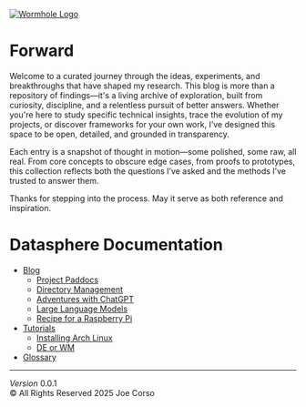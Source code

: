 [![Wormhole Logo](static/img/ai-wormhole4.png)](https://github.com/padsRepo/pads/blob/gh-pages/static/img/logos/ai-wormhole4.png)

# Forward
Welcome to a curated journey through the ideas, experiments, and breakthroughs that have shaped my research. This blog is more than a repository of findings—it's a living archive of exploration, built from curiosity, discipline, and a relentless pursuit of better answers. Whether you're here to study specific technical insights, trace the evolution of my projects, or discover frameworks for your own work, I’ve designed this space to be open, detailed, and grounded in transparency.

Each entry is a snapshot of thought in motion—some polished, some raw, all real. From core concepts to obscure edge cases, from proofs to prototypes, this collection reflects both the questions I’ve asked and the methods I’ve trusted to answer them.

Thanks for stepping into the process. May it serve as both reference and inspiration.

# Datasphere Documentation

  - [Blog](blogs/index.md)
    + [Project Paddocs](blogs/project_paddocs.md)
    + [Directory Management](blogs/directory_management.md)
    + [Adventures with ChatGPT](blogs/adventures_with_chatgpt.md)
    + [Large Language Models](blogs/llm.md)
    + [Recipe for a Raspberry Pi](blogs/rpi3.md)
  - [Tutorials](tutorials/index.md)
    + [Installing Arch Linux](tutorials/installingarch.md)
    + [DE or WM](tutorials/de_wm.md.md)
  - [Glossary](references/glossary.md)

  ---
  
  *Version* 0.0.1  
  &copy; All Rights Reserved 2025 Joe Corso
